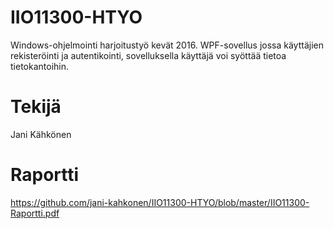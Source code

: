# IIO11300-HTYO
Windows-ohjelmointi harjoitustyö kevät 2016. WPF-sovellus jossa käyttäjien rekisteröinti ja autentikointi, sovelluksella käyttäjä voi syöttää tietoa tietokantoihin.
# Tekijä
Jani Kähkönen
# Raportti
https://github.com/jani-kahkonen/IIO11300-HTYO/blob/master/IIO11300-Raportti.pdf

